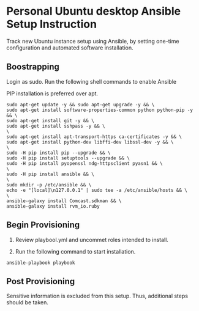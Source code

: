 # Personal Ubuntu desktop Ansible Setup Instruction
Track new Ubuntu instance setup using Ansible, by setting one-time configuration and automated software installation.

## Boostrapping

Login as sudo.  Run the following shell commands to enable Ansible

PIP installation is preferred over apt.

```
sudo apt-get update -y && sudo apt-get upgrade -y && \
sudo apt-get install software-properties-common python python-pip -y && \
sudo apt-get install git -y && \
sudo apt-get install sshpass -y && \
\
sudo apt-get install apt-transport-https ca-certificates -y && \
sudo apt-get install python-dev libffi-dev libssl-dev -y && \
\
sudo -H pip install pip --upgrade && \
sudo -H pip install setuptools --upgrade && \
sudo -H pip install pyopenssl ndg-httpsclient pyasn1 && \
\
sudo -H pip install ansible && \
\
sudo mkdir -p /etc/ansible && \
echo -e "[local]\n127.0.0.1" | sudo tee -a /etc/ansible/hosts && \
\
ansible-galaxy install Comcast.sdkman && \
ansible-galaxy install rvm_io.ruby 
```

## Begin Provisioning

1. Review playbool.yml and uncommet roles intended to install.

2. Run the following command to start installation.

```
ansible-playbook playbook
```

## Post Provisioning
Sensitive information is excluded from this setup.  Thus, additional steps should be taken.
